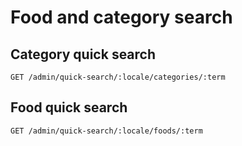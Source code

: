 # Food and category search

## Category quick search

```
GET /admin/quick-search/:locale/categories/:term
```

## Food quick search

```
GET /admin/quick-search/:locale/foods/:term
```
